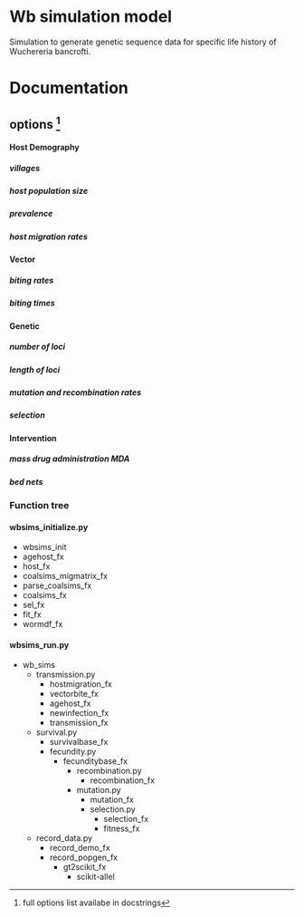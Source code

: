 # Wb simulation model
Simulation to generate genetic sequence data for specific life history of Wuchereria bancrofti.

# Documentation
## options [^1]

#### Host Demography
##### villages
##### host population size
##### prevalence
##### host migration rates

#### Vector
##### biting rates
##### biting times

#### Genetic
##### number of loci
##### length of loci
##### mutation and recombination rates
##### selection

#### Intervention
##### mass drug administration MDA
##### bed nets

[^1]: full options list availabe in docstrings

### Function tree
#### wbsims_initialize.py
* wbsims_init
 * agehost_fx
 * host_fx
 * coalsims_migmatrix_fx
 * parse_coalsims_fx
 * coalsims_fx
 * sel_fx
 * fit_fx
 * wormdf_fx

#### wbsims_run.py
* wb_sims
  * transmission.py
    * hostmigration_fx
    * vectorbite_fx
    * agehost_fx
    * newinfection_fx
    * transmission_fx
  * survival.py
    * survivalbase_fx
    * fecundity.py
      * fecunditybase_fx
        * recombination.py
          * recombination_fx
        * mutation.py
          * mutation_fx
          * selection.py
            * selection_fx
            * fitness_fx
  * record_data.py
    * record_demo_fx
    * record_popgen_fx
      * gt2scikit_fx
        * scikit-allel

